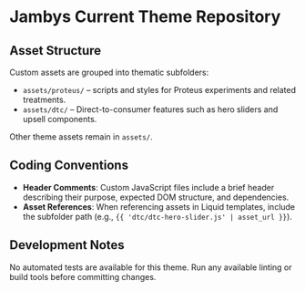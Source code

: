 # Jambys Current Theme Repository

## Asset Structure

Custom assets are grouped into thematic subfolders:

- `assets/proteus/` – scripts and styles for Proteus experiments and related treatments.
- `assets/dtc/` – Direct-to-consumer features such as hero sliders and upsell components.

Other theme assets remain in `assets/`.

## Coding Conventions

- **Header Comments**: Custom JavaScript files include a brief header describing their purpose, expected DOM structure, and dependencies.
- **Asset References**: When referencing assets in Liquid templates, include the subfolder path (e.g., `{{ 'dtc/dtc-hero-slider.js' | asset_url }}`).

## Development Notes

No automated tests are available for this theme. Run any available linting or build tools before committing changes.
